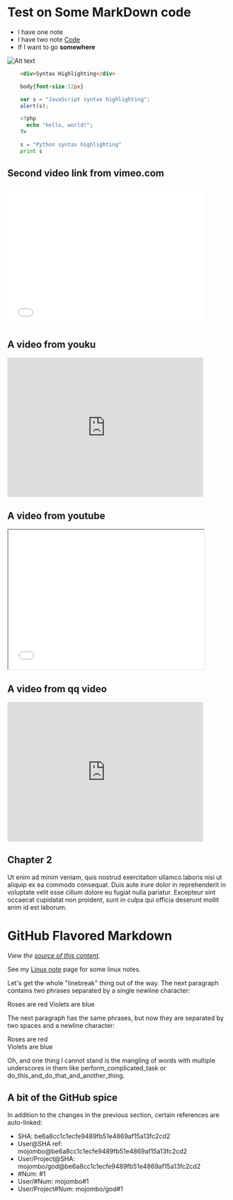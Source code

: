 Test on Some MarkDown code
================================
* I have one note
* I have two note
[Code](code.evel.cn "Check code")
* If I want to go **somewhere**

![Alt text](http://evel.cn/tool/code/dahai.jpg "Optional title")

```html
    <div>Syntax Highlighting</div>
```
```css
    body{font-size:12px}
```

```javascript
    var s = "JavaScript syntax highlighting";
    alert(s);
```

```php
    <?php
      echo "hello, world!";
    ?>
```
```python
    s = "Python syntax highlighting"
    print s
```

## Second video link from vimeo.com
<iframe src="//player.vimeo.com/video/38514156" width="442" height="315" frameborder="0" allowfullscreen></iframe>

## A video from youku
<iframe width="442" height="315" src='http://player.youku.com/embed/XNzQxMjU2ODI0' frameborder=0 'allowfullscreen'></iframe>

## A video from youtube
<iframe width="442" height="315" src="//www.youtube.com/embed/jofNR_WkoCE" allowfullscreen></iframe>

## A video from qq video
<iframe width="442" height="315" frameborder=0 src="http://v.qq.com/iframe/player.html?vid=d0015bg8v6k&tiny=0&auto=0" allowfullscreen=""></iframe>

## Chapter 2

Ut enim ad minim veniam, quis nostrud exercitation ullamco laboris nisi ut
aliquip ex ea commodo consequat. Duis aute irure dolor in reprehenderit in voluptate velit esse
cillum dolore eu fugiat nulla pariatur. Excepteur sint occaecat cupidatat non proident, sunt in
culpa qui officia deserunt mollit anim id est laborum.

GitHub Flavored Markdown
================================

*View the [source of this content](http://github.github.com/github-flavored-markdown/sample_content.html).*

See my [Linux note](./upload/note.txt) page for some linux notes. 


Let's get the whole "linebreak" thing out of the way. The next paragraph contains two phrases separated by a single newline character:

Roses are red
Violets are blue

The next paragraph has the same phrases, but now they are separated by two spaces and a newline character:

Roses are red  
Violets are blue

Oh, and one thing I cannot stand is the mangling of words with multiple underscores in them like perform_complicated_task or do_this_and_do_that_and_another_thing.

A bit of the GitHub spice
-------------------------

In addition to the changes in the previous section, certain references are auto-linked:

* SHA: be6a8cc1c1ecfe9489fb51e4869af15a13fc2cd2
* User@SHA ref: mojombo@be6a8cc1c1ecfe9489fb51e4869af15a13fc2cd2
* User/Project@SHA: mojombo/god@be6a8cc1c1ecfe9489fb51e4869af15a13fc2cd2
* \#Num: #1
* User/#Num: mojombo#1
* User/Project#Num: mojombo/god#1
